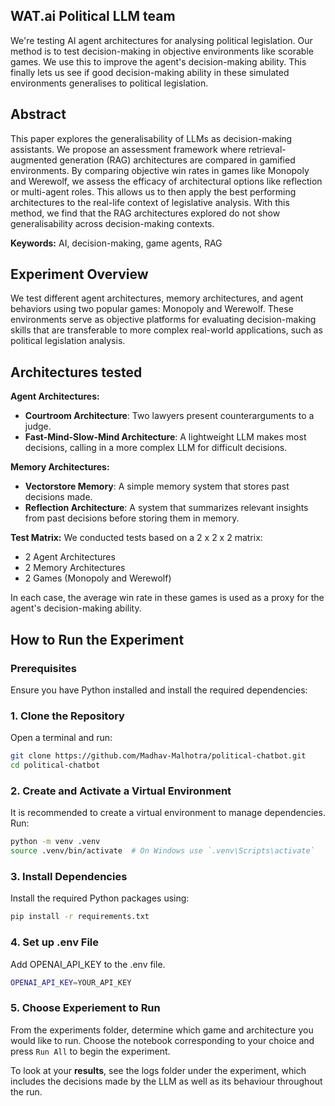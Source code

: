 ## WAT.ai Political LLM team

We're testing AI agent architectures for analysing political legislation. Our method is to test decision-making in objective environments like scorable games. We use this to improve the agent's decision-making ability. This finally lets us see if good decision-making ability in these simulated environments generalises to political legislation.

## Abstract
This paper explores the generalisability of LLMs as decision-making assistants. We propose an assessment framework where retrieval-augmented generation (RAG) architectures are compared in gamified environments. By comparing objective win rates in games like Monopoly and Werewolf, we assess the efficacy of architectural options like reflection or multi-agent roles. This allows us to then apply the best performing architectures to the real-life context of legislative analysis. With this method, we find that the RAG architectures explored do not show generalisability across decision-making contexts.

**Keywords:** AI, decision-making, game agents, RAG

## Experiment Overview
We test different agent architectures, memory architectures, and agent behaviors using two popular games: Monopoly and Werewolf. These environments serve as objective platforms for evaluating decision-making skills that are transferable to more complex real-world applications, such as political legislation analysis.

## Architectures tested
**Agent Architectures:**
- **Courtroom Architecture**: Two lawyers present counterarguments to a judge.
- **Fast-Mind-Slow-Mind Architecture**: A lightweight LLM makes most decisions, calling in a more complex LLM for difficult decisions.

**Memory Architectures:**
- **Vectorstore Memory**: A simple memory system that stores past decisions made.
- **Reflection Architecture**: A system that summarizes relevant insights from past decisions before storing them in memory.

**Test Matrix:**
We conducted tests based on a 2 x 2 x 2 matrix:
- 2 Agent Architectures
- 2 Memory Architectures
- 2 Games (Monopoly and Werewolf)

In each case, the average win rate in these games is used as a proxy for the agent's decision-making ability.

## How to Run the Experiment

### Prerequisites  
Ensure you have Python installed and install the required dependencies:  

### **1. Clone the Repository**  
Open a terminal and run:  
```bash
git clone https://github.com/Madhav-Malhotra/political-chatbot.git
cd political-chatbot 
```

### **2. Create and Activate a Virtual Environment**  
It is recommended to create a virtual environment to manage dependencies. Run:  
```bash
python -m venv .venv
source .venv/bin/activate  # On Windows use `.venv\Scripts\activate`
```

### **3. Install Dependencies**  
Install the required Python packages using:  
```bash
pip install -r requirements.txt
```
### **4. Set up .env File**
Add OPENAI_API_KEY to the .env file.
```bash
OPENAI_API_KEY=YOUR_API_KEY
```
### **5. Choose Experiement to Run**
From the experiments folder, determine which game and architecture you would like to run. Choose the notebook corresponding to your choice and press `Run All` to begin the experiment. 

To look at your **results**, see the logs folder under the experiment, which includes the decisions made by the LLM as well as its behaviour throughout the run. 